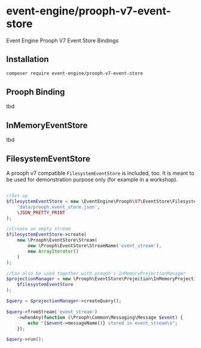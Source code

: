 # event-engine/prooph-v7-event-store

Event Engine Prooph V7 Event Store Bindings

## Installation

```bash
composer require event-engine/prooph-v7-event-store
```

## Prooph Binding

tbd

## InMemoryEventStore

tbd

## FilesystemEventStore

A prooph v7 compatible `FilesystemEventStore` is included, too. It is meant to be used for demonstration purpose only (for example in a workshop).

```php

//Set up
$filesystemEventStore = new \EventEngine\Prooph\V7\EventStore\FilesystemEventStore(
    'data/prooph.event_store.json', 
    \JSON_PRETTY_PRINT
);

//Create an empty stream
$filesystemEventStore->create(
    new \Prooph\EventStore\Stream(
        new \Prooph\EventStore\StreamName('event_stream'), 
        new ArrayIterator()
    )
);

//Can also be used together with prooph's InMemoryProjectionManager
$projectionManager = new \Prooph\EventStore\Projection\InMemoryProjectionManager(
    $filesystemEventStore
);

$query = $projectionManager->createQuery();

$query->fromStream('event_stream')
    ->whenAny(function (\Prooph\Common\Messaging\Message $event) {
        echo "{$event->messageName()} stored in event_stream\n";
    });

$query->run();
```





